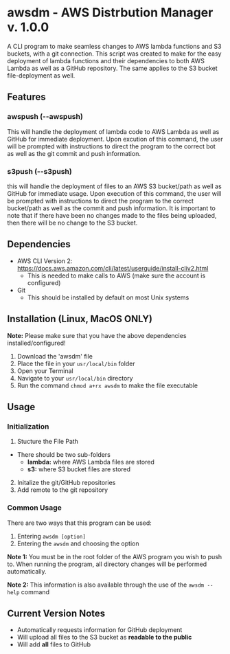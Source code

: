 # awsdm - AWS Distrbution Manager v. 1.0.0
A CLI program to make seamless changes to AWS lambda functions and S3 buckets, with a git connection. This script was created to make for the easy deployment of lambda functions and their dependencies to both AWS Lambda as well as a GitHub repository. The same applies to the S3 bucket file-deployment as well.

## Features

### awspush (--awspush)
This will handle the deployment of lambda code to AWS Lambda as well as GitHub for immediate deployment. Upon excution of this command, the user will be prompted with instructions to direct the program to the correct bot as well as the git commit and push information.

### s3push (--s3push)
this will handle the deployment of files to an AWS S3 bucket/path as well as GitHub for immediate usage. Upon execution of this command, the user will be prompted with instructions to direct the program to the correct bucket/path as well as the commit and push information. It is important to note that if there have been no changes made to the files being uploaded, then there will be no change to the S3 bucket.

## Dependencies

- AWS CLI Version 2: https://docs.aws.amazon.com/cli/latest/userguide/install-cliv2.html 
  - This is needed to make calls to AWS (make sure the account is configured)
- Git
  - This should be installed by default on most Unix systems

## Installation (Linux, MacOS ONLY)
**Note:** Please make sure that you have the above dependencies installed/configured!

1. Download the 'awsdm' file
2. Place the file in your `usr/local/bin` folder
3. Open your Terminal
4. Navigate to your `usr/local/bin` directory
5. Run the command `chmod a+rx awsdm` to make the file executable

## Usage

### Initialization
1. Stucture the File Path 
  - There should be two sub-folders
    - **lambda:** where AWS Lambda files are stored
    - **s3:** where S3 bucket files are stored
2. Initalize the git/GitHub repositories
3. Add remote to the git repository

### Common Usage
There are two ways that this program can be used:
1. Entering `awsdm [option]`
2. Entering the `awsdm` and choosing the option

**Note 1:** You must be in the root folder of the AWS program you wish to push to. When running the program, all directory changes will be performed automatically.

**Note 2:** This information is also available through the use of the `awsdm --help` command

## Current Version Notes
- Automatically requests information for GitHub deployment
- Will upload all files to the S3 bucket as **readable to the public**
- Will add **all** files to GitHub
